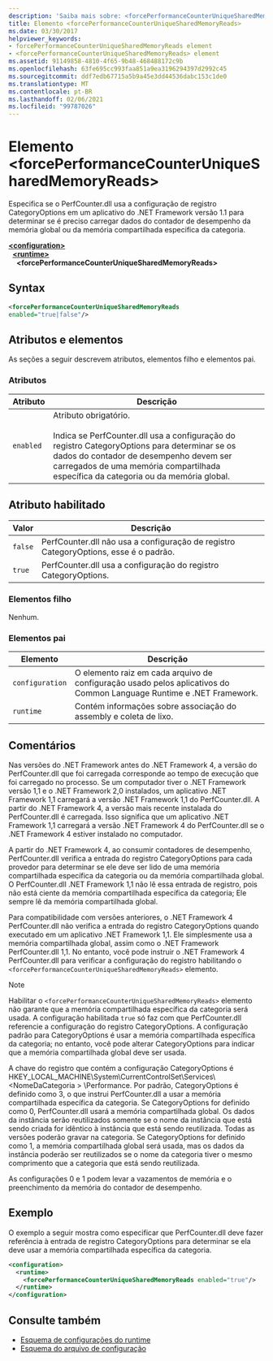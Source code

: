 ```yaml
---
description: 'Saiba mais sobre: <forcePerformanceCounterUniqueSharedMemoryReads> elemento'
title: Elemento <forcePerformanceCounterUniqueSharedMemoryReads>
ms.date: 03/30/2017
helpviewer_keywords:
- forcePerformanceCounterUniqueSharedMemoryReads element
- <forcePerformanceCounterUniqueSharedMemoryReads> element
ms.assetid: 91149858-4810-4f65-9b48-468488172c9b
ms.openlocfilehash: 63fe695cc993faa851a9ea3196294397d2992c45
ms.sourcegitcommit: ddf7edb67715a5b9a45e3dd44536dabc153c1de0
ms.translationtype: MT
ms.contentlocale: pt-BR
ms.lasthandoff: 02/06/2021
ms.locfileid: "99787026"
---
```

# <a name="forceperformancecounteruniquesharedmemoryreads-element"></a>Elemento \<forcePerformanceCounterUniqueSharedMemoryReads>

Especifica se o PerfCounter.dll usa a configuração de registro CategoryOptions em um aplicativo do .NET Framework versão 1.1 para determinar se é preciso carregar dados do contador de desempenho da memória global ou da memória compartilhada especifica da categoria.  
  
[**\<configuration>**](../configuration-element.md)\
&nbsp;&nbsp;[**\<runtime>**](runtime-element.md)\
&nbsp;&nbsp;&nbsp;&nbsp;**\<forcePerformanceCounterUniqueSharedMemoryReads>**  
  
## <a name="syntax"></a>Syntax  
  
```xml  
<forcePerformanceCounterUniqueSharedMemoryReads
enabled="true|false"/>  
```  
  
## <a name="attributes-and-elements"></a>Atributos e elementos  

 As seções a seguir descrevem atributos, elementos filho e elementos pai.  
  
### <a name="attributes"></a>Atributos  
  
|Atributo|Descrição|  
|---------------|-----------------|  
|`enabled`|Atributo obrigatório.<br /><br /> Indica se PerfCounter.dll usa a configuração do registro CategoryOptions para determinar se os dados do contador de desempenho devem ser carregados de uma memória compartilhada específica da categoria ou da memória global.|  
  
## <a name="enabled-attribute"></a>Atributo habilitado  
  
|Valor|Descrição|  
|-----------|-----------------|  
|`false`|PerfCounter.dll não usa a configuração de registro CategoryOptions, esse é o padrão.|  
|`true`|PerfCounter.dll usa a configuração do registro CategoryOptions.|  
  
### <a name="child-elements"></a>Elementos filho  

 Nenhum.  
  
### <a name="parent-elements"></a>Elementos pai  
  
|Elemento|Descrição|  
|-------------|-----------------|  
|`configuration`|O elemento raiz em cada arquivo de configuração usado pelos aplicativos do Common Language Runtime e .NET Framework.|  
|`runtime`|Contém informações sobre associação do assembly e coleta de lixo.|  
  
## <a name="remarks"></a>Comentários  

 Nas versões do .NET Framework antes do .NET Framework 4, a versão do PerfCounter.dll que foi carregada corresponde ao tempo de execução que foi carregado no processo. Se um computador tiver o .NET Framework versão 1,1 e o .NET Framework 2,0 instalados, um aplicativo .NET Framework 1,1 carregará a versão .NET Framework 1,1 do PerfCounter.dll. A partir do .NET Framework 4, a versão mais recente instalada do PerfCounter.dll é carregada. Isso significa que um aplicativo .NET Framework 1,1 carregará a versão .NET Framework 4 do PerfCounter.dll se o .NET Framework 4 estiver instalado no computador.  
  
 A partir do .NET Framework 4, ao consumir contadores de desempenho, PerfCounter.dll verifica a entrada do registro CategoryOptions para cada provedor para determinar se ele deve ser lido de uma memória compartilhada específica da categoria ou da memória compartilhada global. O PerfCounter.dll .NET Framework 1,1 não lê essa entrada de registro, pois não está ciente da memória compartilhada específica da categoria; Ele sempre lê da memória compartilhada global.  
  
 Para compatibilidade com versões anteriores, o .NET Framework 4 PerfCounter.dll não verifica a entrada do registro CategoryOptions quando executado em um aplicativo .NET Framework 1,1. Ele simplesmente usa a memória compartilhada global, assim como o .NET Framework PerfCounter.dll 1,1. No entanto, você pode instruir o .NET Framework 4 PerfCounter.dll para verificar a configuração do registro habilitando o `<forcePerformanceCounterUniqueSharedMemoryReads>` elemento.  
  
> [!NOTE]
> Habilitar o `<forcePerformanceCounterUniqueSharedMemoryReads>` elemento não garante que a memória compartilhada específica da categoria será usada. A configuração habilitada `true` só faz com que PerfCounter.dll referencie a configuração do registro CategoryOptions. A configuração padrão para CategoryOptions é usar a memória compartilhada específica da categoria; no entanto, você pode alterar CategoryOptions para indicar que a memória compartilhada global deve ser usada.  
  
 A chave do registro que contém a configuração CategoryOptions é HKEY_LOCAL_MACHINE\System\CurrentControlSet\Services\\<NomeDaCategoria \> \Performance. Por padrão, CategoryOptions é definido como 3, o que instrui PerfCounter.dll a usar a memória compartilhada específica da categoria. Se CategoryOptions for definido como 0, PerfCounter.dll usará a memória compartilhada global. Os dados da instância serão reutilizados somente se o nome da instância que está sendo criada for idêntico à instância que está sendo reutilizada. Todas as versões poderão gravar na categoria. Se CategoryOptions for definido como 1, a memória compartilhada global será usada, mas os dados da instância poderão ser reutilizados se o nome da categoria tiver o mesmo comprimento que a categoria que está sendo reutilizada.  
  
 As configurações 0 e 1 podem levar a vazamentos de memória e o preenchimento da memória do contador de desempenho.  
  
## <a name="example"></a>Exemplo  

 O exemplo a seguir mostra como especificar que PerfCounter.dll deve fazer referência à entrada de registro CategoryOptions para determinar se ela deve usar a memória compartilhada específica da categoria.  
  
```xml  
<configuration>  
  <runtime>  
    <forcePerformanceCounterUniqueSharedMemoryReads enabled="true"/>  
  </runtime>  
</configuration>  
```  
  
## <a name="see-also"></a>Consulte também

- [Esquema de configurações do runtime](index.md)
- [Esquema do arquivo de configuração](../index.md)
